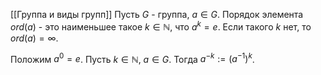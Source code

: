 [[Группа и виды групп]]
Пусть $G$ - группа, $a \in G$. Порядок элемента $ord(a)$ - это наименьшее такое $k \in \mathbb{N}$, что $a^k = e$. Если такого $k$ нет, то $ord(a) = \infty$. 

Положим $a^0 = e$. Пусть $k \in \mathbb{N}$, $a \in G$. Тогда $a^{-k} := (a^{-1})^k$. 